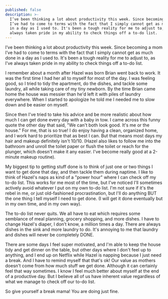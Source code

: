 ```yaml
---
published: false
description: >-
  I’ve been thinking a lot about productivity this week. Since becoming a mom
  I’ve had to come to terms with the fact that I simply cannot get as much done
  in a day as I used to. It's been a tough reality for me to adjust to, as I've
  always taken pride in my ability to check things off a to-do list.
---
```

I’ve been thinking a lot about productivity this week. Since becoming a mom I’ve had to come to terms with the fact that I simply cannot get as much done in a day as I used to. It's been a tough reality for me to adjust to, as I've always taken pride in my ability to check things off a to-do list. 

I remember about a month after Hazel was born Brian went back to work. It was the first time I had her all to myself for most of the day. I was feeling good, so I tried to tidy the apartment, do the dishes, and tackle some laundry, all while taking care of my tiny newborn. By the time Brian came home the house was messier than he'd left it with piles of laundry everywhere. When I started to apologize he told me I needed me to slow down and be easier on myself. 

Since then I've tried to take his advice and be more realistic about how much I can get done every day with a baby in tow. I came across this funny quote the other day that said, "We can't both look good. It's me or the house." For me, that is so true! I do enjoy having a clean, organized home, and I work hard to prioritize that as best I can. But that means most days my hair and makeup definitely isn't 10/10. (Hazel also likes to follow me into the bathroom and unroll the toilet paper or flush the toilet or reach for the plunger, which doesn't make it any easier. I've become really good at a 2-minute makeup routine).

My biggest tip to getting stuff done is to think of just one or two things I want to get done that day, and then tackle them during naptime. I like to think of Hazel's naps as kind of a "power hour" where I can check off my to-do list. This works for me most of the time, but I've noticed I'll sometimes actively avoid whatever I put on my own to-do list. I'm not sure if it's the rebel in me, or just old-fashioned procrastination, but I'll do anything BUT the one thing I tell myself I need to get done. (I will get it done eventually but in my own time, and in my own way). 

The to-do list never quits. We all have to eat which requires some semblance of meal planning, grocery shopping, and more dishes. I have to change Hazel's diaper, I don’t know, a million times a day. There are always dishes in the sink and more laundry to do. It's annoying to me that laundry and dishes will never be completely DONE. 

There are some days I feel super motivated, and I'm able to keep the house tidy and get dinner on the table, but other days where I don't feel up to anything, and I end up on Netflix while Hazel is napping because I just need a break. And I have to remind myself that that's ok! Our value as mothers doesn't come from how much stuff we get done. Although it can certainly feel that way sometimes. I know I feel much better about myself at the end of a productive day. But I believe all of us have inherent value regardless of what we manage to check off our to-do list. 

So give yourself a break mama! You are doing just fine. 

